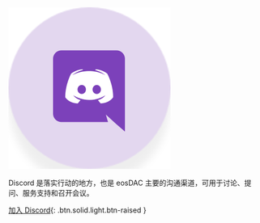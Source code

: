 ![Discord](/assets/community/discord.svg)

Discord 是落实行动的地方，也是 eosDAC 主要的沟通渠道，可用于讨论、提问、服务支持和召开会议。

[加入 Discord](https://discord.io/eosdac){: .btn.solid.light.btn-raised }